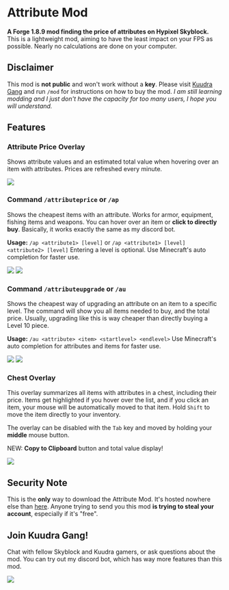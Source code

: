 # Attribute Mod
**A Forge 1.8.9 mod finding the price of attributes on Hypixel Skyblock.**
This is a lightweight mod, aiming to have the least impact on your FPS as possible. Nearly no calculations are done on your computer.
## Disclaimer
This mod is **not public** and won't work without a **key**. Please visit [Kuudra Gang](https://discord.gg/kuudra) and run `/mod` for instructions on how to buy the mod.
*I am still learning modding and I just don't have the capacity for too many users, I hope you will understand.*
## Features
### Attribute Price Overlay
Shows attribute values and an estimated total value when hovering over an item with attributes. Prices are refreshed every minute.

![](https://i.imgur.com/JSlnOr0.png)
### Command `/attributeprice` or `/ap`
Shows the cheapest items with an attribute. Works for armor, equipment, fishing items and weapons. You can hover over an item or **click to directly buy**.
Basically, it works exactly the same as my discord bot.

**Usage:** `/ap <attribute1> [level]` or `/ap <attribute1> [level] <attribute2> [level]`
Entering a level is optional. Use Minecraft's auto completion for faster use.

![](https://i.imgur.com/JWGim2D.png)
![](https://i.imgur.com/cqSwazs.png)
### Command `/attributeupgrade` or `/au`
Shows the cheapest way of upgrading an attribute on an item to a specific level. The command will show you all items needed to buy, and the total price. Usually, upgrading like this is way cheaper than directly buying a Level 10 piece.

**Usage:** `/au <attribute> <item> <startlevel> <endlevel>`
Use Minecraft's auto completion for attributes and items for faster use.

![](https://i.imgur.com/Z0cEcbO.png)
![](https://i.imgur.com/oupBn9Q.png)
### Chest Overlay
This overlay summarizes all items with attributes in a chest, including their price. Items get highlighted if you hover over the list, and if you click an item, your mouse will be automatically moved to that item. Hold `Shift` to move the item directly to your inventory.

The overlay can be disabled with the `Tab` key and moved by holding your **middle** mouse button.

NEW: **Copy to Clipboard** button and total value display!

![](https://github.com/anderle02/attributemod/blob/master/images/chest_overlay.gif)
## Security Note
This is the **only** way to download the Attribute Mod. It's hosted nowhere else than [here](https://github.com/anderle02/attributemod/releases/latest). Anyone trying to send you this mod **is trying to steal your account**, especially if it's "free".
## Join Kuudra Gang!
Chat with fellow Skyblock and Kuudra gamers, or ask questions about the mod. You can try out my discord bot, which has way more features than this mod.

![](https://discordapp.com/api/guilds/1035208186745081928/widget.png?style=banner2)